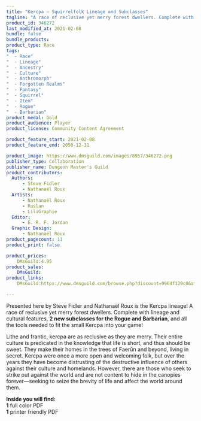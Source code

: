 ```yaml
---
title: "Kercpa — Squirrelfolk Lineage and Subclasses"
tagline: "A race of reclusive yet merry forest dwellers. Complete with lineage and cultural features, 2 new subclasses for the Rogue and Barbarian, and all the tools needed to fit the small Kercpa into your game!"
product_id: 346272
last_modified_at: 2021-02-08
bundle: false
bundle_products:
product_type: Race
tags:
"  - Race"
"  - Lineage"
"  - Ancestry"
"  - Culture"
"  - Anthromorph"
"  - Forgotten Realms"
"  - Fantasy"
"  - Squirrel"
"  - Item"
"  - Rogue"
"  - Barbarian"
product_medal: Gold
product_audience: Player
product_license: Community Content Agreement

product_feature_start: 2021-02-08
product_feature_end: 2050-12-31

product_image: https://www.dmsguild.com/images/8957/346272.png
publisher_type: Collaboration
publisher_name: Dungeon Master's Guild
product_contributors:
  Authors: 
	  - Steve Fidler
	  - Nathanaël Roux
  Artists: 
	  - Nathanaël Roux
	  - Ruslan
	  - LiliGraphie
  Editor: 
	  - E. R. F. Jordan
  Graphic Design: 
	  - Nathanaël Roux
product_pagecount: 11
product_print: false

product_prices:
	DMsGuild:4.95
product_sales:
	DMsGuild:
product_links:
	DMsGuild:https://www.dmsguild.com/browse.php?discount=9964f129c0&affiliate_id=1713687

---
```


Presented here by Steve Fidler and Nathanaël Roux is the Kercpa lineage! A race of reclusive yet merry forest dwellers. Complete with lineage and cultural features, **2 new subclasses for the Rogue and Barbarian**, and all the tools needed to fit the small Kercpa into your game!

Lithe and frantic, kercpa are as reclusive as they are merry. Their entire culture is predicated in the knowledge that life is short, and thus should be sweet. They make their homes in the trees of Faerûn and beyond, living in secret. Kercpa were once a more open and welcoming folk, but over the years they have become distrusting of the destructive influence of others against their culture and homelands. However, there are those who seek to strike out against the world and are not content to hide in the canopies forever—seeking to seize the brevity of life and affect the world around them.

**Inside you will find:**  
**1** full color PDF  
**1** printer friendly PDF
